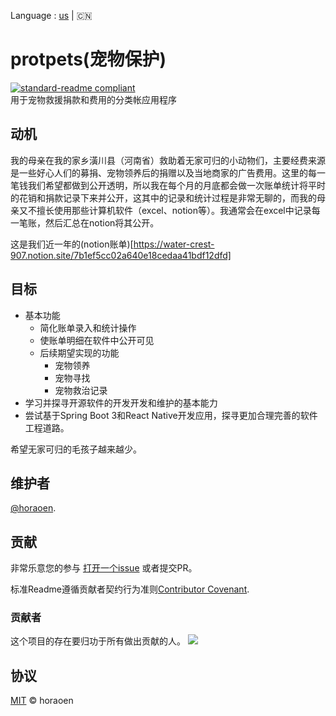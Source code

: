 Language : [us](../../README.md) | 🇨🇳
# protpets(宠物保护)
[![standard-readme compliant](https://img.shields.io/badge/readme%20style-standard-brightgreen.svg?style=flat-square)](https://github.com/RichardLitt/standard-readme) </br>
用于宠物救援捐款和费用的分类帐应用程序
## 动机
我的母亲在我的家乡潢川县（河南省）救助着无家可归的小动物们，主要经费来源是一些好心人们的募捐、宠物领养后的捐赠以及当地商家的广告费用。这里的每一笔钱我们希望都做到公开透明，所以我在每个月的月底都会做一次账单统计将平时的花销和捐款记录下来并公开，这其中的记录和统计过程是非常无聊的，而我的母亲又不擅长使用那些计算机软件（excel、notion等）。我通常会在excel中记录每一笔账，然后汇总在notion将其公开。


这是我们近一年的(notion账单)[https://water-crest-907.notion.site/7b1ef5cc02a640e18cedaa41bdf12dfd]

## 目标
- 基本功能
  - 简化账单录入和统计操作
  - 使账单明细在软件中公开可见
  - 后续期望实现的功能
    - 宠物领养
    - 宠物寻找
    - 宠物救治记录
- 学习并探寻开源软件的开发开发和维护的基本能力
- 尝试基于Spring Boot 3和React Native开发应用，探寻更加合理完善的软件工程道路。

希望无家可归的毛孩子越来越少。
## 维护者
[@horaoen](https://github.com/horaoen).

## 贡献
非常乐意您的参与 [打开一个issue](https://github.com/horaoen/protpets/issues/new) 或者提交PR。

标准Readme遵循贡献者契约行为准则[Contributor Covenant](http://contributor-covenant.org/version/1/3/0/).
### 贡献者
这个项目的存在要归功于所有做出贡献的人。
<a href="https://github.com/horaoen/protpets/graphs/contributors"><img src="https://opencollective.com/protpets/contributors.svg?width=890&button=false" /></a>

## 协议
[MIT](LICENSE) © horaoen